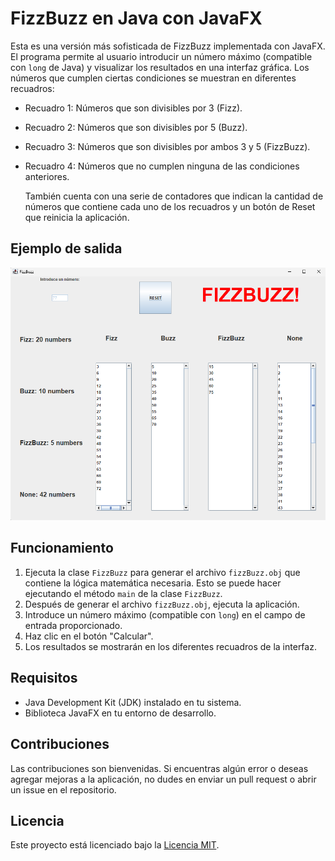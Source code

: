 # FizzBuzz en Java con JavaFX

Esta es una versión más sofisticada de FizzBuzz implementada con JavaFX. El programa permite al usuario introducir un número máximo (compatible con `long` de Java) y visualizar los resultados en una interfaz gráfica. Los números que cumplen ciertas condiciones se muestran en diferentes recuadros:

- Recuadro 1: Números que son divisibles por 3 (Fizz).
- Recuadro 2: Números que son divisibles por 5 (Buzz).
- Recuadro 3: Números que son divisibles por ambos 3 y 5 (FizzBuzz).
- Recuadro 4: Números que no cumplen ninguna de las condiciones anteriores.

  También cuenta con una serie de contadores que indican la cantidad de números que contiene cada uno de los recuadros y un botón de Reset que reinicia la aplicación.

## Ejemplo de salida

![alt text](https://github.com/HarounDominique/FizzBuzz-JavaSwing/blob/master/fizzbuzzUI.png "Logo Title Text 1")

## Funcionamiento

1. Ejecuta la clase `FizzBuzz` para generar el archivo `fizzBuzz.obj` que contiene la lógica matemática necesaria. Esto se puede hacer ejecutando el método `main` de la clase `FizzBuzz`.
2. Después de generar el archivo `fizzBuzz.obj`, ejecuta la aplicación.
3. Introduce un número máximo (compatible con `long`) en el campo de entrada proporcionado.
4. Haz clic en el botón "Calcular".
5. Los resultados se mostrarán en los diferentes recuadros de la interfaz.

## Requisitos

- Java Development Kit (JDK) instalado en tu sistema.
- Biblioteca JavaFX en tu entorno de desarrollo.

## Contribuciones

Las contribuciones son bienvenidas. Si encuentras algún error o deseas agregar mejoras a la aplicación, no dudes en enviar un pull request o abrir un issue en el repositorio.

## Licencia

Este proyecto está licenciado bajo la [Licencia MIT](LICENSE).

